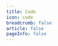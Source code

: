 ```yaml
---
title: Code
icon: code
breadcrumb: false
article: false
pageInfo: false
---
```



<AutoCatalog base='/code/' />
